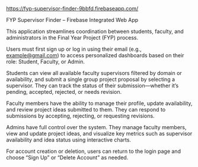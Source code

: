 
https://fyp-supervisor-finder-9bbfd.firebaseapp.com/

FYP Supervisor Finder – Firebase Integrated Web App

This application streamlines coordination between students, faculty, and administrators in the Final Year Project (FYP) process.

Users must first sign up or log in using their email (e.g., example@gmail.com) to access personalized dashboards based on their role: Student, Faculty, or Admin.

Students can view all available faculty supervisors filtered by domain or availability, and submit a single group project proposal by selecting a supervisor. They can track the status of their submission—whether it’s pending, accepted, rejected, or needs revision.

Faculty members have the ability to manage their profile, update availability, and review project ideas submitted to them. They can respond to submissions by accepting, rejecting, or requesting revisions.

Admins have full control over the system. They manage faculty members, view and update project ideas, and visualize key metrics such as supervisor availability and idea status using interactive charts.

For account creation or deletion, users can return to the login page and choose “Sign Up” or “Delete Account” as needed.



